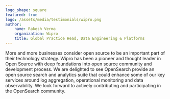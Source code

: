 ```yaml
---
logo_shape: square
featured: true
logo: /assets/media/testimonials/wipro.png
author: 
    name: Rakesh Verma
    organization: Wipro
    title: Global Practice Head, Data Engineering & Platforms
---
```


More and more businesses consider open source to be an important part of their technology strategy. Wipro has been a pioneer and thought leader in Open Source with deep foundations into open source community and development process. We are delighted to see OpenSearch provide an open source search and analytics suite that could enhance some of our key services around log aggregation, operational monitoring and data observability. We look forward to actively contributing and participating in the OpenSearch community.